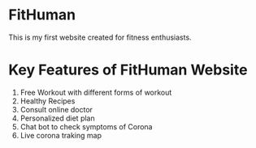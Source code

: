 # FitHuman
This is my first website created for fitness enthusiasts.

# Key Features  of FitHuman Website
1. Free Workout with different  forms of workout 
2. Healthy  Recipes
3. Consult online doctor
4. Personalized diet plan
5. Chat bot to check symptoms of Corona
6. Live   corona traking map 

